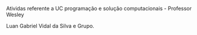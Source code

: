 Atividas referente a UC programação e solução computacionais - Professor Wesley

Luan Gabriel Vidal da Silva e Grupo.
